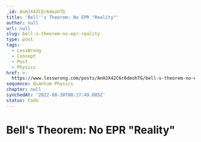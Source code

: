 ```yaml
---
_id: AnHJX42C6r6deohTG
title: 'Bell''s Theorem: No EPR "Reality"'
author: null
url: null
slug: bell-s-theorem-no-epr-reality
type: post
tags:
  - LessWrong
  - Concept
  - Post
  - Physics
href: >-
  https://www.lesswrong.com/posts/AnHJX42C6r6deohTG/bell-s-theorem-no-epr-reality
sequence: Quantum Physics
chapter: null
synchedAt: '2022-08-30T08:17:49.885Z'
status: todo
---
```


# Bell's Theorem: No EPR "Reality"
